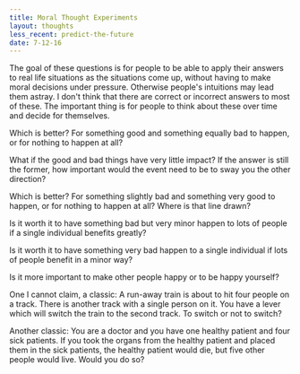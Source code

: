```yaml
---
title: Moral Thought Experiments
layout: thoughts
less_recent: predict-the-future
date: 7-12-16
---
```

The goal of these questions is for people to be able to apply their answers to real life situations as the situations come up, without having to make moral decisions under pressure. Otherwise people's intuitions may lead them astray. I don't think that there are correct or incorrect answers to most of these. The important thing is for people to think about these over time and decide for themselves.

Which is better? For something good and something equally bad to happen, or for nothing to happen at all?

What if the good and bad things have very little impact? If the answer is still the former, how important would the event need to be to sway you the other direction?

Which is better? For something slightly bad and something very good to happen, or for nothing to happen at all? Where is that line drawn?

Is it worth it to have something bad but very minor happen to lots of people if a single individual benefits greatly?

Is it worth it to have something very bad happen to a single individual if lots of people benefit in a minor way?

Is it more important to make other people happy or to be happy yourself?

One I cannot claim, a classic: A run-away train is about to hit four people on a track. There is another track with a single person on it. You have a lever which will switch the train to the second track. To switch or not to switch?

Another classic: You are a doctor and you have one healthy patient and four sick patients. If you took the organs from the healthy patient and placed them in the sick patients, the healthy patient would die, but five other people would live. Would you do so?